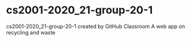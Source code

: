 # cs2001-2020_21-group-20-1
cs2001-2020_21-group-20-1 created by GitHub Classroom
A web app on recycling and waste